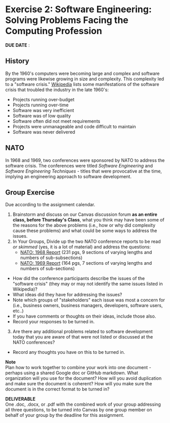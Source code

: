 # Exercise 2: Software Engineering: Solving Problems Facing the Computing Profession
**DUE DATE** : 

## History 
By the 1960's computers were becoming large and complex and software programs were likewise growing in size and complexity. This complexity led to a "software crisis."  [Wikipedia](https://en.wikipedia.org/wiki/Software_crisis) lists some manifestations of the software crisis that troubled the industry in the late 1960's:
- Projects running over-budget
- Projects running over-time
- Software was very inefficient
- Software was of low quality
- Software often did not meet requirements
- Projects were unmanageable and code difficult to maintain
- Software was never delivered

## NATO
In 1968 and 1969, two conferences were sponsored by NATO to address the software crisis. The conferences were titled *Software Engineering* and *Software Engineering Techniques* - titles that were provocative at the time, implying an engineering approach to software development.

## Group Exercise
Due according to the assignment calendar. 

1. Brainstorm and discuss on our Canvas discussion forum **as an entire class, before Thursday's Class**, what you think may have been some of the reasons for the above problems (i.e., how or why did complexity cause these problems) and what could be some ways to address the issues.
2. In Your Groups, Divide up the two NATO conference reports to be read *or skimmed* (yes, it is a lot of material) and address the questions:
   - [NATO: 1968 Report](./readings/nato1968.PDF) (231 pgs, 9 sections of varying lengths and numbers of sub-subsections)
   - [NATO: 1969 Report](./readings/nato1969.PDF) (164 pgs, 7 sections of varying lengths and numbers of sub-sections)
  - How did the conference participants describe the issues of the "software crisis" (they may or may not identify the same issues listed in Wikipedia)?
  - What ideas did they have for addressing the issues?
  - Note which groups of "stakeholders" each issue was most a concern for (i.e., business owners, business managers, developers, software users, etc..)
  - If you have comments or thoughts on their ideas, include those also.
  - Record your responses to be turned in.
3. Are there any additional problems related to software development today that you are aware of that were not listed or discussed at the NATO conferences?
  - Record any thoughts you have on this to be turned in.

**Note**  
Plan how to work together to combine your work into one document - perhaps using a shared Google doc or GitHub markdown. What organization will you use for the document? How will you avoid duplication and make sure the document is coherent? How will you make sure the document is in the correct format to be turned in?

**DELIVERABLE**  
 One .doc, .docx, or .pdf with the combined work of your group addressing all three questions, to be turned into Canvas by one group member on behalf of your group by the deadline for this assignment. 
